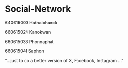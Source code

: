 # Social-Network

640615009 Hathaichanok

660615024 Kanokwan

660615036 Phonnaphat

660615041 Saphon


"...just to do a better version of X, Facebook, Instagram ..."

